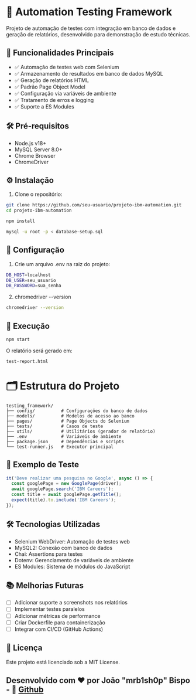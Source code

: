 # 🚀 Automation Testing Framework

Projeto de automação de testes com integração em banco de dados e geração de relatórios, desenvolvido para demonstração de estudo técnicas.

## 📌 Funcionalidades Principais

- ✅ Automação de testes web com Selenium
- ✅ Armazenamento de resultados em banco de dados MySQL
- ✅ Geração de relatórios HTML
- ✅ Padrão Page Object Model
- ✅ Configuração via variáveis de ambiente
- ✅ Tratamento de erros e logging
- ✅ Suporte a ES Modules

## 🛠 Pré-requisitos

- Node.js v18+
- MySQL Server 8.0+
- Chrome Browser
- ChromeDriver

## ⚙️ Instalação

1. Clone o repositório:
```bash
git clone https://github.com/seu-usuario/projeto-ibm-automation.git
cd projeto-ibm-automation

npm install

mysql -u root -p < database-setup.sql
```

## 🔧 Configuração

1. Crie um arquivo .env na raiz do projeto:

```bash
DB_HOST=localhost
DB_USER=seu_usuario
DB_PASSWORD=sua_senha
```

2. chromedriver --version

```bash
chromedriver --version
```

## 🏃 Execução

```bash
npm start
```

O relatório será gerado em: 
```bash
test-report.html
```

# 🗂 Estrutura do Projeto

```
testing_framework/
├── config/          # Configurações do banco de dados
├── models/          # Modelos de acesso ao banco
├── pages/           # Page Objects do Selenium
├── tests/           # Casos de teste
├── utils/           # Utilitários (gerador de relatório)
├── .env             # Variáveis de ambiente
├── package.json     # Dependências e scripts
└── test-runner.js   # Executor principal
```

## 🧪 Exemplo de Teste
```js
it('Deve realizar uma pesquisa no Google', async () => {
  const googlePage = new GooglePage(driver);
  await googlePage.search('IBM Careers');
  const title = await googlePage.getTitle();
  expect(title).to.include('IBM Careers');
});
```

## 🛠 Tecnologias Utilizadas
- Selenium WebDriver: Automação de testes web
- MySQL2: Conexão com banco de dados
- Chai: Assertions para testes
- Dotenv: Gerenciamento de variáveis de ambiente
- ES Modules: Sistema de módulos do JavaScript

## 📚 Melhorias Futuras
- [ ] Adicionar suporte a screenshots nos relatórios
- [ ] Implementar testes paralelos
- [ ] Adicionar métricas de performance
- [ ] Criar Dockerfile para containerização
- [ ] Integrar com CI/CD (GitHub Actions)

## 📄 Licença
Este projeto está licenciado sob a MIT License.

## Desenvolvido com ❤️ por João "mrb1sh0p" Bispo - 🔗 [Github](https://github.com/mrb1sh0p)
